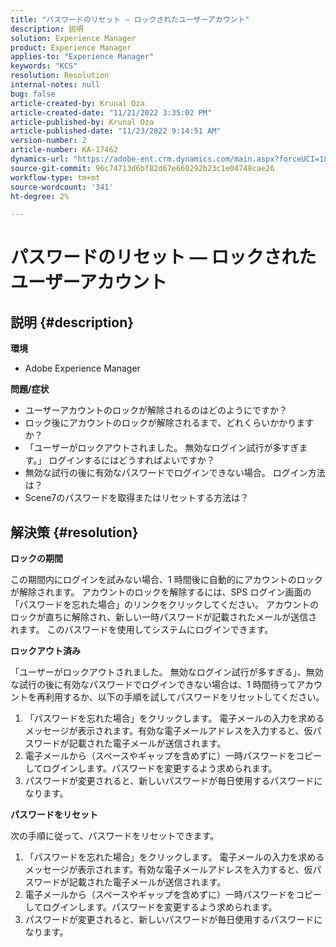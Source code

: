```yaml
---
title: "パスワードのリセット — ロックされたユーザーアカウント"
description: 説明
solution: Experience Manager
product: Experience Manager
applies-to: "Experience Manager"
keywords: "KCS"
resolution: Resolution
internal-notes: null
bug: false
article-created-by: Krunal Oza
article-created-date: "11/21/2022 3:35:02 PM"
article-published-by: Krunal Oza
article-published-date: "11/23/2022 9:14:51 AM"
version-number: 2
article-number: KA-17462
dynamics-url: "https://adobe-ent.crm.dynamics.com/main.aspx?forceUCI=1&pagetype=entityrecord&etn=knowledgearticle&id=410ae80a-b269-ed11-9561-6045bd006268"
source-git-commit: 96c74713d6bf82d67e660292b23c1e04748cae26
workflow-type: tm+mt
source-wordcount: '341'
ht-degree: 2%

---
```


# パスワードのリセット — ロックされたユーザーアカウント

## 説明 {#description}

<b>環境</b>
- Adobe Experience Manager



<b>問題/症状</b>
- ユーザーアカウントのロックが解除されるのはどのようにですか？
- ロック後にアカウントのロックが解除されるまで、どれくらいかかりますか？
- 「ユーザーがロックアウトされました。 無効なログイン試行が多すぎます。」 ログインするにはどうすればよいですか？
- 無効な試行の後に有効なパスワードでログインできない場合。 ログイン方法は？
- Scene7のパスワードを取得またはリセットする方法は？



## 解決策 {#resolution}


<b>ロックの期間</b>

この期間内にログインを試みない場合、1 時間後に自動的にアカウントのロックが解除されます。 アカウントのロックを解除するには、SPS ログイン画面の「パスワードを忘れた場合」のリンクをクリックしてください。 アカウントのロックが直ちに解除され、新しい一時パスワードが記載されたメールが送信されます。 このパスワードを使用してシステムにログインできます。



<b>ロックアウト済み</b>

「ユーザーがロックアウトされました。 無効なログイン試行が多すぎる」、無効な試行の後に有効なパスワードでログインできない場合は、1 時間待ってアカウントを再利用するか、以下の手順を試してパスワードをリセットしてください。
1. 「パスワードを忘れた場合」をクリックします。 電子メールの入力を求めるメッセージが表示されます。有効な電子メールアドレスを入力すると、仮パスワードが記載された電子メールが送信されます。
2. 電子メールから（スペースやギャップを含めずに）一時パスワードをコピーしてログインします。パスワードを変更するよう求められます。
3. パスワードが変更されると、新しいパスワードが毎日使用するパスワードになります。

<b>パスワードをリセット</b>

次の手順に従って、パスワードをリセットできます。

1. 「パスワードを忘れた場合」をクリックします。 電子メールの入力を求めるメッセージが表示されます。有効な電子メールアドレスを入力すると、仮パスワードが記載された電子メールが送信されます。
2. 電子メールから（スペースやギャップを含めずに）一時パスワードをコピーしてログインします。パスワードを変更するよう求められます。
3. パスワードが変更されると、新しいパスワードが毎日使用するパスワードになります。

